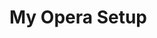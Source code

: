 <link href="http://skkzsh.github.com/style_sheet/markdown/markdown.css" rel="stylesheet" title="markdown"></link>

# My Opera Setup
